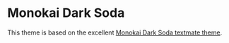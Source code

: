 # Monokai Dark Soda
This theme is based on the excellent [Monokai Dark Soda textmate theme](https://github.com/mrlundis/Monokai-Dark-Soda.tmTheme).